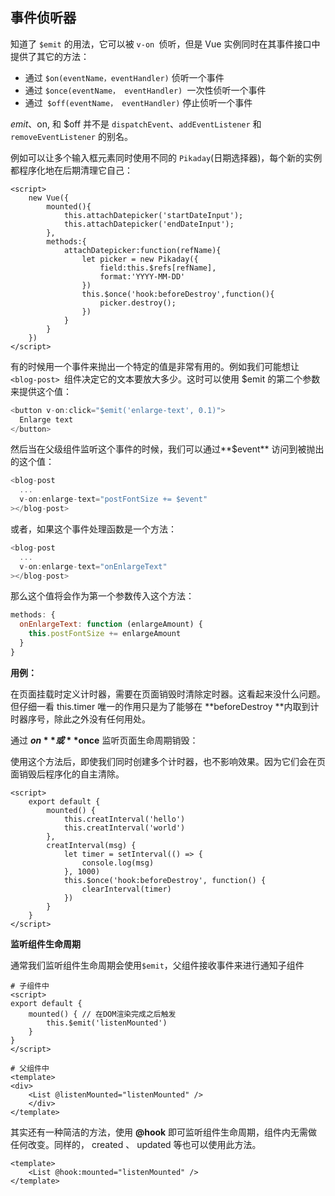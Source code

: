 ## 事件侦听器

知道了 `$emit` 的用法，它可以被 `v-on `侦听，但是 Vue 实例同时在其事件接口中提供了其它的方法：

- 通过 `$on(eventName，eventHandler)` 侦听一个事件
- 通过 `$once(eventName， eventHandler) `一次性侦听一个事件
- 通过` $off(eventName， eventHandler)` 停止侦听一个事件

$emit、$on, 和 $off 并不是 `dispatchEvent`、`addEventListener` 和` removeEventListener` 的别名。

例如可以让多个输入框元素同时使用不同的 `Pikaday`(日期选择器)，每个新的实例都程序化地在后期清理它自己：

```vue
<script>
	new Vue({
        mounted(){
            this.attachDatepicker('startDateInput');
            this.attachDatepicker('endDateInput');
        },
        methods:{
            attachDatepicker:function(refName){
                let picker = new Pikaday({
                    field:this.$refs[refName],
                    format:'YYYY-MM-DD'
                })
                this.$once('hook:beforeDestroy',function(){
                    picker.destroy();
                })
            }
        }
    })
</script>
```

有的时候用一个事件来抛出一个特定的值是非常有用的。例如我们可能想让`<blog-post> `组件决定它的文本要放大多少。这时可以使用 $emit 的第二个参数来提供这个值：

```javascript
<button v-on:click="$emit('enlarge-text', 0.1)">
  Enlarge text
</button>
```

然后当在父级组件监听这个事件的时候，我们可以通过**$event** 访问到被抛出的这个值：

```javascript
<blog-post
  ...
  v-on:enlarge-text="postFontSize += $event"
></blog-post>
```

或者，如果这个事件处理函数是一个方法：

```javascript
<blog-post
  ...
  v-on:enlarge-text="onEnlargeText"
></blog-post>

```

那么这个值将会作为第一个参数传入这个方法：

```javascript
methods: {
  onEnlargeText: function (enlargeAmount) {
    this.postFontSize += enlargeAmount
  }
}

```

**用例：**

在页面挂载时定义计时器，需要在页面销毁时清除定时器。这看起来没什么问题。但仔细一看 this.timer 唯一的作用只是为了能够在 **beforeDestroy **内取到计时器序号，除此之外没有任何用处。

通过 **$on **或**$once** 监听页面生命周期销毁：

使用这个方法后，即使我们同时创建多个计时器，也不影响效果。因为它们会在页面销毁后程序化的自主清除。

```vue
<script>
    export default {
        mounted() {
            this.creatInterval('hello')
            this.creatInterval('world')
        },
        creatInterval(msg) {
            let timer = setInterval(() => {
                console.log(msg)
            }, 1000)
            this.$once('hook:beforeDestroy', function() {
                clearInterval(timer)
            })
        }
    }
</script>
```

**监听组件生命周期**

通常我们监听组件生命周期会使用` $emit `，父组件接收事件来进行通知子组件

```vue
# 子组件中
<script>
export default {
    mounted() { // 在DOM渲染完成之后触发
        this.$emit('listenMounted')
    }
}
</script>

# 父组件中
<template>
<div>
    <List @listenMounted="listenMounted" />
    </div>
</template>
```

其实还有一种简洁的方法，使用 **@hook** 即可监听组件生命周期，组件内无需做任何改变。同样的， created 、 updated 等也可以使用此方法。

```vue
<template>
    <List @hook:mounted="listenMounted" />
</template>
```

